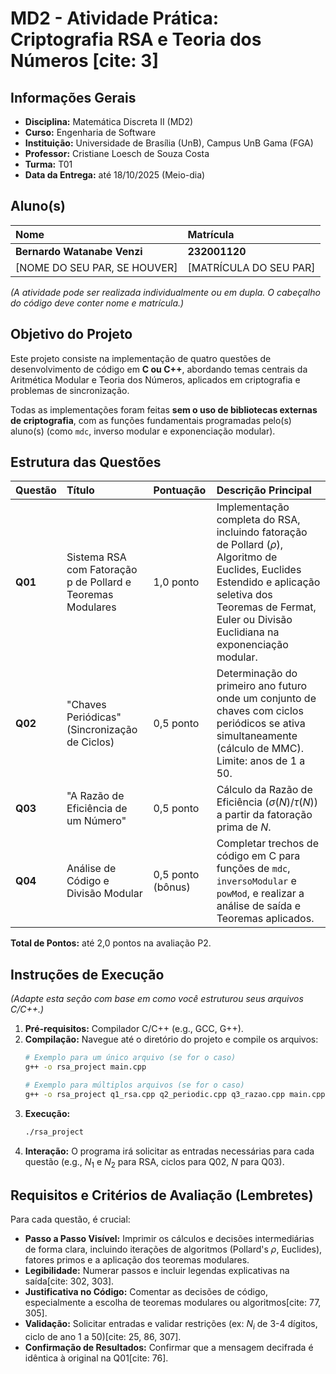 # MD2 - Atividade Prática: Criptografia RSA e Teoria dos Números [cite: 3]

## Informações Gerais
* **Disciplina:** Matemática Discreta II (MD2) 
* **Curso:** Engenharia de Software 
* **Instituição:** Universidade de Brasília (UnB), Campus UnB Gama (FGA) 
* **Professor:** Cristiane Loesch de Souza Costa 
* **Turma:** T01 
* **Data da Entrega:** até 18/10/2025 (Meio-dia) 

## Aluno(s)
| Nome | Matrícula |
| :--- | :--- |
| **Bernardo Watanabe Venzi** | **232001120** |
| [NOME DO SEU PAR, SE HOUVER] | [MATRÍCULA DO SEU PAR] |

*(A atividade pode ser realizada individualmente ou em dupla. O cabeçalho do código deve conter nome e matrícula.)*

## Objetivo do Projeto

Este projeto consiste na implementação de quatro questões de desenvolvimento de código em **C ou C++**, abordando temas centrais da Aritmética Modular e Teoria dos Números, aplicados em criptografia e problemas de sincronização.

Todas as implementações foram feitas **sem o uso de bibliotecas externas de criptografia**, com as funções fundamentais programadas pelo(s) aluno(s) (como `mdc`, inverso modular e exponenciação modular).

## Estrutura das Questões

| Questão | Título | Pontuação | Descrição Principal |
| :--- | :--- | :--- | :--- |
| **Q01** | Sistema RSA com Fatoração p de Pollard e Teoremas Modulares | 1,0 ponto | Implementação completa do RSA, incluindo fatoração de Pollard ($\rho$), Algoritmo de Euclides, Euclides Estendido e aplicação seletiva dos Teoremas de Fermat, Euler ou Divisão Euclidiana na exponenciação modular. |
| **Q02** | "Chaves Periódicas" (Sincronização de Ciclos) | 0,5 ponto | Determinação do primeiro ano futuro onde um conjunto de chaves com ciclos periódicos se ativa simultaneamente (cálculo de MMC). Limite: anos de 1 a 50. |
| **Q03** | "A Razão de Eficiência de um Número" | 0,5 ponto | Cálculo da Razão de Eficiência ($\sigma(N)/\tau(N)$) a partir da fatoração prima de $N$. |
| **Q04** | Análise de Código e Divisão Modular | 0,5 ponto (bônus) | Completar trechos de código em C para funções de `mdc`, `inversoModular` e `powMod`, e realizar a análise de saída e Teoremas aplicados. |

**Total de Pontos:** até 2,0 pontos na avaliação P2.

## Instruções de Execução
*(Adapte esta seção com base em como você estruturou seus arquivos C/C++.)*

1.  **Pré-requisitos:** Compilador C/C++ (e.g., GCC, G++).
2.  **Compilação:** Navegue até o diretório do projeto e compile os arquivos:
    ```bash
    # Exemplo para um único arquivo (se for o caso)
    g++ -o rsa_project main.cpp 
    
    # Exemplo para múltiplos arquivos (se for o caso)
    g++ -o rsa_project q1_rsa.cpp q2_periodic.cpp q3_razao.cpp main.cpp
    ```
3.  **Execução:**
    ```bash
    ./rsa_project
    ```
4.  **Interação:** O programa irá solicitar as entradas necessárias para cada questão (e.g., $N_1$ e $N_2$ para RSA, ciclos para Q02, $N$ para Q03).

## Requisitos e Critérios de Avaliação (Lembretes)

Para cada questão, é crucial:
* **Passo a Passo Visível:** Imprimir os cálculos e decisões intermediárias de forma clara, incluindo iterações de algoritmos (Pollard's $\rho$, Euclides), fatores primos e a aplicação dos teoremas modulares.
* **Legibilidade:** Numerar passos e incluir legendas explicativas na saída[cite: 302, 303].
* **Justificativa no Código:** Comentar as decisões de código, especialmente a escolha de teoremas modulares ou algoritmos[cite: 77, 305].
* **Validação:** Solicitar entradas e validar restrições (ex: $N_{i}$ de 3-4 dígitos, ciclo de ano $1$ a $50$)[cite: 25, 86, 307].
* **Confirmação de Resultados:** Confirmar que a mensagem decifrada é idêntica à original na Q01[cite: 76].
